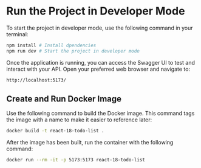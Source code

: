 # Run the Project in Developer Mode

To start the project in developer mode, use the following command in your terminal:

```bash
npm install # Install dpendencies
npm run dev # Start the project in developer mode
```

Once the application is running, you can access the Swagger UI to test and interact with your API. Open your preferred web browser and navigate to:

```bash
http://localhost:5173/
```

## Create and Run Docker Image

Use the following command to build the Docker image. This command tags the image with a name to make it easier to reference later:

```bash
docker build -t react-18-todo-list .
```

After the image has been built, run the container with the following command:

```bash
docker run --rm -it -p 5173:5173 react-18-todo-list
```

